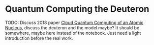 # Quantum Computing the Deuteron

TODO: Discuss 2018 paper [Cloud Quantum Computing of an Atomic Nucleus](https://journals.aps.org/prl/abstract/10.1103/PhysRevLett.120.210501), discuss the deuteron and the model maybe? It should be somewhere, maybe here instead of the notebook. Just need a light introduction before the real work.